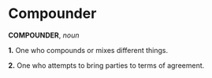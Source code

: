 # Compounder

**COMPOUNDER**, _noun_

**1.** One who compounds or mixes different things.

**2.** One who attempts to bring parties to terms of agreement.